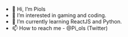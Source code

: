 - 👋 Hi, I’m Piols
- 👀 I’m interested in gaming and coding.
- 🌱 I’m currently learning ReactJS and Python.
- 📫 How to reach me - @Pi_ols (Twitter)

<!---
Pyoool/Pyoool is a ✨ special ✨ repository because its `README.md` (this file) appears on your GitHub profile.
You can click the Preview link to take a look at your changes.
--->
